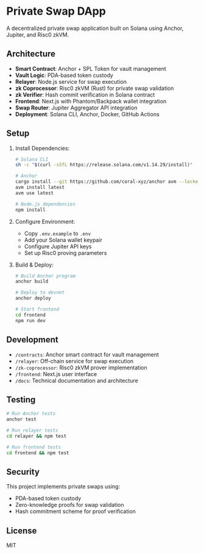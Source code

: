 # Private Swap DApp

A decentralized private swap application built on Solana using Anchor, Jupiter, and Risc0 zkVM.

## Architecture

- **Smart Contract**: Anchor + SPL Token for vault management
- **Vault Logic**: PDA-based token custody
- **Relayer**: Node.js service for swap execution
- **zk Coprocessor**: Risc0 zkVM (Rust) for private swap validation
- **zk Verifier**: Hash commit verification in Solana contract
- **Frontend**: Next.js with Phantom/Backpack wallet integration
- **Swap Router**: Jupiter Aggregator API integration
- **Deployment**: Solana CLI, Anchor, Docker, GitHub Actions

## Setup

1. Install Dependencies:
   ```bash
   # Solana CLI
   sh -c "$(curl -sSfL https://release.solana.com/v1.14.29/install)"
   
   # Anchor
   cargo install --git https://github.com/coral-xyz/anchor avm --locked --force
   avm install latest
   avm use latest
   
   # Node.js dependencies
   npm install
   ```

2. Configure Environment:
   - Copy `.env.example` to `.env`
   - Add your Solana wallet keypair
   - Configure Jupiter API keys
   - Set up Risc0 proving parameters

3. Build & Deploy:
   ```bash
   # Build Anchor program
   anchor build
   
   # Deploy to devnet
   anchor deploy
   
   # Start frontend
   cd frontend
   npm run dev
   ```

## Development

- `/contracts`: Anchor smart contract for vault management
- `/relayer`: Off-chain service for swap execution
- `/zk-coprocessor`: Risc0 zkVM prover implementation
- `/frontend`: Next.js user interface
- `/docs`: Technical documentation and architecture

## Testing

```bash
# Run Anchor tests
anchor test

# Run relayer tests
cd relayer && npm test

# Run frontend tests
cd frontend && npm test
```

## Security

This project implements private swaps using:
- PDA-based token custody
- Zero-knowledge proofs for swap validation
- Hash commitment scheme for proof verification

## License

MIT 